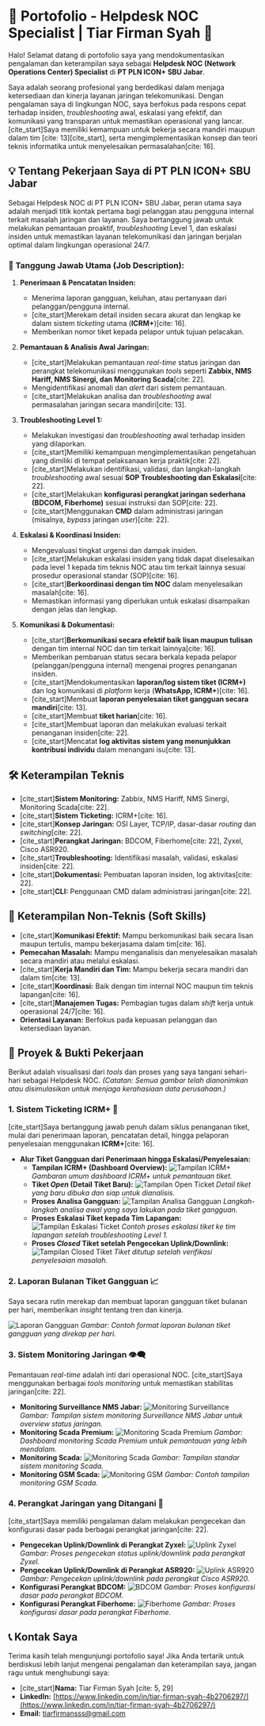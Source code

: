 # 🌟 Portofolio - Helpdesk NOC Specialist | Tiar Firman Syah 🌟

Halo! Selamat datang di portofolio saya yang mendokumentasikan pengalaman dan keterampilan saya sebagai **Helpdesk NOC (Network Operations Center) Specialist** di **PT PLN ICON+ SBU Jabar**.

Saya adalah seorang profesional yang berdedikasi dalam menjaga ketersediaan dan kinerja layanan jaringan telekomunikasi. Dengan pengalaman saya di lingkungan NOC, saya berfokus pada respons cepat terhadap insiden, *troubleshooting* awal, eskalasi yang efektif, dan komunikasi yang transparan untuk memastikan operasional yang lancar. [cite_start]Saya memiliki kemampuan untuk bekerja secara mandiri maupun dalam tim [cite: 13][cite_start], serta mengimplementasikan konsep dan teori teknis informatika untuk menyelesaikan permasalahan[cite: 16].

## 💡 Tentang Pekerjaan Saya di PT PLN ICON+ SBU Jabar

Sebagai Helpdesk NOC di PT PLN ICON+ SBU Jabar, peran utama saya adalah menjadi titik kontak pertama bagi pelanggan atau pengguna internal terkait masalah jaringan dan layanan. Saya bertanggung jawab untuk melakukan pemantauan proaktif, *troubleshooting* Level 1, dan eskalasi insiden untuk memastikan layanan telekomunikasi dan jaringan berjalan optimal dalam lingkungan operasional 24/7.

### 🎯 Tanggung Jawab Utama (Job Description):

1.  **Penerimaan & Pencatatan Insiden:**
    * Menerima laporan gangguan, keluhan, atau pertanyaan dari pelanggan/pengguna internal.
    * [cite_start]Merekam detail insiden secara akurat dan lengkap ke dalam sistem *ticketing* utama (**ICRM+**)[cite: 16].
    * Memberikan nomor tiket kepada pelapor untuk tujuan pelacakan.

2.  **Pemantauan & Analisis Awal Jaringan:**
    * [cite_start]Melakukan pemantauan *real-time* status jaringan dan perangkat telekomunikasi menggunakan *tools* seperti **Zabbix, NMS Hariff, NMS Sinergi, dan Monitoring Scada**[cite: 22].
    * Mengidentifikasi anomali dan *alert* dari sistem pemantauan.
    * [cite_start]Melakukan analisa dan *troubleshooting* awal permasalahan jaringan secara mandiri[cite: 13].

3.  **Troubleshooting Level 1:**
    * Melakukan investigasi dan *troubleshooting* awal terhadap insiden yang dilaporkan.
    * [cite_start]Memiliki kemampuan mengimplementasikan pengetahuan yang dimiliki di tempat pelaksanaan kerja praktik[cite: 22].
    * [cite_start]Melakukan identifikasi, validasi, dan langkah-langkah *troubleshooting* awal sesuai **SOP Troubleshooting dan Eskalasi**[cite: 22].
    * [cite_start]Melakukan **konfigurasi perangkat jaringan sederhana (BDCOM, Fiberhome)** sesuai instruksi dan SOP[cite: 22].
    * [cite_start]Menggunakan **CMD** dalam administrasi jaringan (misalnya, *bypass* jaringan *user*)[cite: 22].

4.  **Eskalasi & Koordinasi Insiden:**
    * Mengevaluasi tingkat urgensi dan dampak insiden.
    * [cite_start]Melakukan eskalasi insiden yang tidak dapat diselesaikan pada level 1 kepada tim teknis NOC atau tim terkait lainnya sesuai prosedur operasional standar (SOP)[cite: 16].
    * [cite_start]**Berkoordinasi dengan tim NOC** dalam menyelesaikan masalah[cite: 16].
    * Memastikan informasi yang diperlukan untuk eskalasi disampaikan dengan jelas dan lengkap.

5.  **Komunikasi & Dokumentasi:**
    * [cite_start]**Berkomunikasi secara efektif baik lisan maupun tulisan** dengan tim internal NOC dan tim terkait lainnya[cite: 16].
    * Memberikan pembaruan status secara berkala kepada pelapor (pelanggan/pengguna internal) mengenai progres penanganan insiden.
    * [cite_start]Mendokumentasikan **laporan/log sistem tiket (ICRM+)** dan log komunikasi di *platform* kerja (**WhatsApp, ICRM+**)[cite: 16].
    * [cite_start]Membuat **laporan penyelesaian tiket gangguan secara mandiri**[cite: 13].
    * [cite_start]Membuat **tiket harian**[cite: 16].
    * [cite_start]Membuat laporan dan melakukan evaluasi terkait penanganan insiden[cite: 22].
    * [cite_start]Mencatat **log aktivitas sistem yang menunjukkan kontribusi individu** dalam menangani isu[cite: 13].

## 🛠️ Keterampilan Teknis

* [cite_start]**Sistem Monitoring:** Zabbix, NMS Hariff, NMS Sinergi, Monitoring Scada[cite: 22].
* [cite_start]**Sistem Ticketing:** ICRM+[cite: 16].
* [cite_start]**Konsep Jaringan:** OSI Layer, TCP/IP, dasar-dasar *routing* dan *switching*[cite: 22].
* [cite_start]**Perangkat Jaringan:** BDCOM, Fiberhome[cite: 22], Zyxel, Cisco ASR920.
* [cite_start]**Troubleshooting:** Identifikasi masalah, validasi, eskalasi insiden[cite: 22].
* [cite_start]**Dokumentasi:** Pembuatan laporan insiden, log aktivitas[cite: 22].
* [cite_start]**CLI:** Penggunaan CMD dalam administrasi jaringan[cite: 22].

## 🤝 Keterampilan Non-Teknis (Soft Skills)

* [cite_start]**Komunikasi Efektif:** Mampu berkomunikasi baik secara lisan maupun tertulis, mampu bekerjasama dalam tim[cite: 16].
* **Pemecahan Masalah:** Mampu menganalisis dan menyelesaikan masalah secara mandiri atau melalui eskalasi.
* [cite_start]**Kerja Mandiri dan Tim:** Mampu bekerja secara mandiri dan dalam tim[cite: 13].
* [cite_start]**Koordinasi:** Baik dengan tim internal NOC maupun tim teknis lapangan[cite: 16].
* [cite_start]**Manajemen Tugas:** Pembagian tugas dalam *shift* kerja untuk operasional 24/7[cite: 16].
* **Orientasi Layanan:** Berfokus pada kepuasan pelanggan dan ketersediaan layanan.

## 🚀 Proyek & Bukti Pekerjaan

Berikut adalah visualisasi dari *tools* dan proses yang saya tangani sehari-hari sebagai Helpdesk NOC. *(Catatan: Semua gambar telah dianonimkan atau disimulasikan untuk menjaga kerahasiaan data perusahaan.)*

### 1. Sistem Ticketing ICRM+ 🎫

[cite_start]Saya bertanggung jawab penuh dalam siklus penanganan tiket, mulai dari penerimaan laporan, pencatatan detail, hingga pelaporan penyelesaian menggunakan **ICRM+**[cite: 16].

* **Alur Tiket Gangguan dari Penerimaan hingga Eskalasi/Penyelesaian:**
    * **Tampilan ICRM+ (Dashboard Overview):**
        ![Tampilan ICRM+](assets/tampilanICRM.png)
        *Gambaran umum dashboard ICRM+ untuk pemantauan tiket.*
    * **Tiket *Open* (Detail Tiket Baru):**
        ![Tampilan Open Ticket](assets/open.jpeg)
        *Detail tiket yang baru dibuka dan siap untuk dianalisis.*
    * **Proses Analisa Gangguan:**
        ![Tampilan Analisa Gangguan](assets/analisa.jpeg)
        *Langkah-langkah analisa awal yang saya lakukan pada tiket gangguan.*
    * **Proses Eskalasi Tiket kepada Tim Lapangan:**
        ![Tampilan Eskalasi Ticket](assets/eskalasi.jpeg)
        *Contoh proses eskalasi tiket ke tim lapangan setelah *troubleshooting* Level 1.*
    * **Proses *Closed* Tiket setelah Pengecekan Uplink/Downlink:**
        ![Tampilan Closed Tiket](assets/close.png)
        *Tiket ditutup setelah verifikasi penyelesaian masalah.*

### 2. Laporan Bulanan Tiket Gangguan 📈

Saya secara rutin merekap dan membuat laporan gangguan tiket bulanan per hari, memberikan *insight* tentang tren dan kinerja.

![Laporan Gangguan](assets/laporan.png)
*Gambar: Contoh format laporan bulanan tiket gangguan yang direkap per hari.*

### 3. Sistem Monitoring Jaringan 👁️‍🗨️

Pemantauan *real-time* adalah inti dari operasional NOC. [cite_start]Saya menggunakan berbagai *tools monitoring* untuk memastikan stabilitas jaringan[cite: 22].

* **Monitoring Surveillance NMS Jabar:**
    ![Monitoring Surveillance](assets/surv.jpeg)
    *Gambar: Tampilan sistem monitoring Surveillance NMS Jabar untuk overview status jaringan.*
* **Monitoring Scada Premium:**
    ![Monitoring Scada Premium](assets/scadapremium.jpeg)
    *Gambar: Dashboard monitoring Scada Premium untuk pemantauan yang lebih mendalam.*
* **Monitoring Scada:**
    ![Monitoring Scada](assets/scada.jpeg)
    *Gambar: Tampilan standar sistem monitoring Scada.*
* **Monitoring GSM Scada:**
    ![Monitoring GSM](assets/gsm.jpeg)
    *Gambar: Contoh tampilan monitoring GSM Scada.*

### 4. Perangkat Jaringan yang Ditangani 🔌

[cite_start]Saya memiliki pengalaman dalam melakukan pengecekan dan konfigurasi dasar pada berbagai perangkat jaringan[cite: 22].

* **Pengecekan Uplink/Downlink di Perangkat Zyxel:**
    ![Uplink Zyxel](assets/zyxel.jpeg)
    *Gambar: Proses pengecekan status *uplink/downlink* pada perangkat Zyxel.*
* **Pengecekan Uplink/Downlink di Perangkat ASR920:**
    ![Uplink ASR920](assets/asr.jpeg)
    *Gambar: Pengecekan *uplink/downlink* pada perangkat Cisco ASR920.*
* **Konfigurasi Perangkat BDCOM:**
    ![BDCOM](assets/bdcom.jpeg)
    *Gambar: Proses konfigurasi dasar pada perangkat BDCOM.*
* **Konfigurasi Perangkat Fiberhome:**
    ![Fiberhome](assets/fh.jpeg)
    *Gambar: Proses konfigurasi dasar pada perangkat Fiberhome.*

## 📞 Kontak Saya

Terima kasih telah mengunjungi portofolio saya! Jika Anda tertarik untuk berdiskusi lebih lanjut mengenai pengalaman dan keterampilan saya, jangan ragu untuk menghubungi saya:

* [cite_start]**Nama:** Tiar Firman Syah [cite: 5, 29]
* **LinkedIn:** [https://www.linkedin.com/in/tiar-firman-syah-4b2706297/](https://www.linkedin.com/in/tiar-firman-syah-4b2706297/)
* **Email:** tiarfirmansss@gmail.com